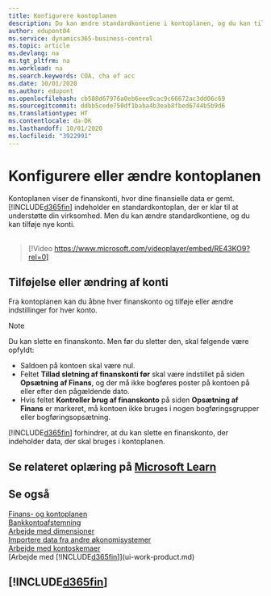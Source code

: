 ```yaml
---
title: Konfigurere kontoplanen
description: Du kan ændre standardkontiene i kontoplanen, og du kan tilføje nye konti.
author: edupont04
ms.service: dynamics365-business-central
ms.topic: article
ms.devlang: na
ms.tgt_pltfrm: na
ms.workload: na
ms.search.keywords: COA, cha of acc
ms.date: 10/01/2020
ms.author: edupont
ms.openlocfilehash: cb588d67976a0eb6eee9cac9c66672ac3dd06c69
ms.sourcegitcommit: ddbb5cede750df1baba4b3eab8fbed6744b5b9d6
ms.translationtype: HT
ms.contentlocale: da-DK
ms.lasthandoff: 10/01/2020
ms.locfileid: "3922991"
---
```

# <a name="setting-up-or-changing-the-chart-of-accounts"></a>Konfigurere eller ændre kontoplanen
Kontoplanen viser de finanskonti, hvor dine finansielle data er gemt. [!INCLUDE[d365fin](includes/d365fin_md.md)] indeholder en standardkontoplan, der er klar til at understøtte din virksomhed.
Men du kan ændre standardkontiene, og du kan tilføje nye konti.
<br><br>  

> [!Video https://www.microsoft.com/videoplayer/embed/RE43KO9?rel=0]


## <a name="adding-or-changing-accounts"></a>Tilføjelse eller ændring af konti
Fra kontoplanen kan du åbne hver finanskonto og tilføje eller ændre indstillinger for hver konto.

> [!NOTE]  
>   Du kan slette en finanskonto. Men før du sletter den, skal følgende være opfyldt:  
>  
>   * Saldoen på kontoen skal være nul.  
>   * Feltet **Tillad sletning af finanskonti før** skal være indstillet på siden **Opsætning af Finans**, og der må ikke bogføres poster på kontoen på eller efter den pågældende dato.  
>   * Hvis feltet **Kontroller brug af finanskonto** på siden **Opsætning af Finans** er markeret, må kontoen ikke bruges i nogen bogføringsgrupper eller bogføringsopsætning.  

[!INCLUDE[d365fin](includes/d365fin_md.md)] forhindrer, at du kan slette en finanskonto, der indeholder data, der skal bruges i kontoplanen.  

## <a name="see-related-training-at-microsoft-learn"></a>Se relateret oplæring på [Microsoft Learn](/learn/modules/chart-accounts-dynamics-365-business-central/index)

## <a name="see-also"></a>Se også
[Finans- og kontoplanen](finance-general-ledger.md)  
[Bankkontoafstemning](bank-manage-bank-accounts.md)  
[Arbejde med dimensioner](finance-dimensions.md)  
[Importere data fra andre økonomisystemer](across-import-data-configuration-packages.md)  
[Arbejde med kontoskemaer](bi-how-work-account-schedule.md)  
[Arbejde med [!INCLUDE[d365fin](includes/d365fin_md.md)]](ui-work-product.md)  

## [!INCLUDE[d365fin](includes/free_trial_md.md)]
